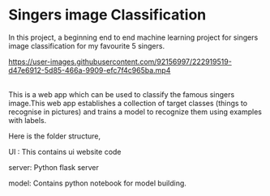 <h1>Singers image Classification</h1>

In this project, a beginning end to end machine learning project for singers image classification for my favourite 5 singers.




https://user-images.githubusercontent.com/92156997/222919519-d47e6912-5d85-466a-9909-efc7f4c965ba.mp4    


<br>This is a web app which can be used to classify the famous singers image.This web app  establishes a collection of target classes (things to recognise in pictures) and trains a model to recognize them using examples with labels.

Here is the folder structure,

UI : This contains ui website code  

server: Python flask server  

model: Contains python notebook for model building.


